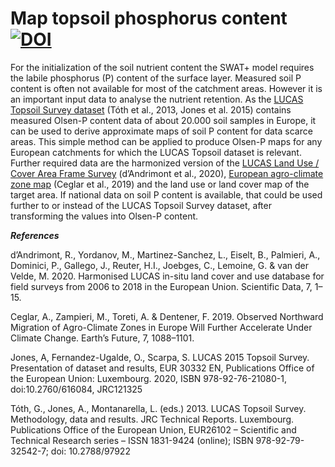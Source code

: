 # Map topsoil phosphorus content [![DOI](https://zenodo.org/badge/504156238.svg)](https://zenodo.org/badge/latestdoi/504156238)

For the initialization of the soil nutrient content the SWAT+ model requires the labile phosphorus (P) content of the surface layer. Measured soil P content is often not available for most of the catchment areas. However it is an important input data to analyse the nutrient retention. As the [LUCAS Topsoil Survey dataset](https://esdac.jrc.ec.europa.eu/projects/lucas) (Tóth et al., 2013, Jones et al. 2015) contains measured Olsen-P content data of about 20.000 soil samples in Europe, it can be used to derive approximate maps of soil P content for data scarce areas. This simple method can be applied to produce Olsen-P maps for any European catchments for which the LUCAS Topsoil dataset is relevant. Further required data are the harmonized version of the [LUCAS Land Use / Cover Area Frame Survey](https://figshare.com/articles/dataset/Harmonised_LUCAS_in-situ_land_cover_and_use_database_for_field_surveys_from_2006_to_2018_in_the_European_Union/9962765/2) (d’Andrimont et al., 2020), [European agro-climate zone map](https://www.eea.europa.eu/data-and-maps/figures/observed-climate-zones-in-the) (Ceglar et al., 2019) and the land use or land cover map of the target area. If national data on soil P content is available, that could be used further to or instead of the LUCAS Topsoil Survey dataset, after transforming the values into Olsen-P content.


***References***

d’Andrimont, R., Yordanov, M., Martinez-Sanchez, L., Eiselt, B., Palmieri, A., Dominici, P., Gallego, J., Reuter, H.I., Joebges, C., Lemoine, G. & van der Velde, M. 2020. Harmonised LUCAS in-situ land cover and use database for field surveys from 2006 to 2018 in the European Union. Scientific Data, 7, 1–15.

Ceglar, A., Zampieri, M., Toreti, A. & Dentener, F. 2019. Observed Northward Migration of Agro-Climate Zones in Europe Will Further Accelerate Under Climate Change. Earth’s Future, 7, 1088–1101.

Jones, A, Fernandez-Ugalde, O., Scarpa, S. LUCAS 2015 Topsoil Survey. Presentation of dataset and results, EUR 30332 EN, Publications Office of the European Union: Luxembourg. 2020, ISBN 978-92-76-21080-1, doi:10.2760/616084, JRC121325

Tóth, G., Jones, A., Montanarella, L. (eds.) 2013. LUCAS Topsoil Survey. Methodology, data and results. JRC Technical Reports. Luxembourg. Publications Office of the European Union, EUR26102 – Scientific and Technical Research series – ISSN 1831-9424 (online); ISBN 978-92-79-32542-7; doi: 10.2788/97922

